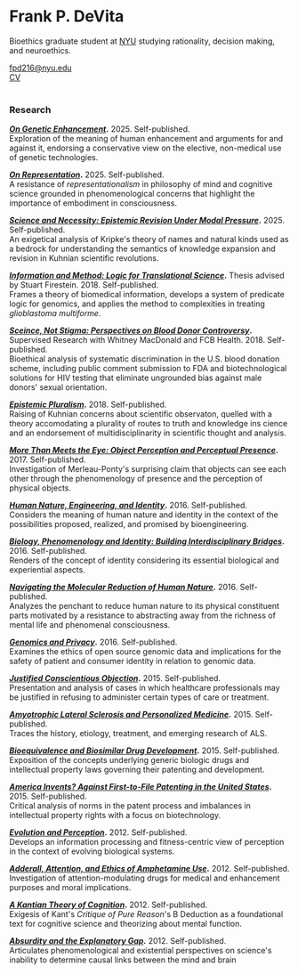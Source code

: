 # Frank P. DeVita

Bioethics graduate student at [NYU](https://wp.nyu.edu/centerforbioethics/) studying rationality, decision making, and neuroethics.

[fpd216@nyu.edu](mailto:fpd216@nyu.edu)\
[CV](www.google.com)\
<br>

### Research

**[_On Genetic Enhancement_](www.google.com).** 2025. Self-published.\
Exploration of the meaning of human enhancement and arguments for and against it, endorsing a conservative view on the elective, non-medical use of genetic technologies.

**[_On Representation_](www.google.com).** 2025. Self-published.\
A resistance of _representationalism_ in philosophy of mind and cognitive science grounded in phenomenological concerns that highlight the importance of embodiment in consciousness.

**[_Science and Necessity: Epistemic Revision Under Modal Pressure_](www.google.com).** 2025. Self-published.\
An exigetical analysis of Kripke's theory of names and natural kinds used as a bedrock for understanding the semantics of knowledge expansion and revision in Kuhnian scientific revolutions.

**[_Information and Method: Logic for Translational Science_](www.google.com).** Thesis advised by Stuart Firestein. 2018. Self-published.\
Frames a theory of biomedical information, develops a system of predicate logic for genomics, and applies the method to complexities in treating _glioblastoma multiforme_.

**[_Sceince, Not Stigma: Perspectives on Blood Donor Controversy_](www.google.com).** Supervised Research with Whitney MacDonald and FCB Health. 2018. Self-published.\
Bioethical analysis of systematic discrimination in the U.S. blood donation scheme, including public comment submission to FDA and biotechnological solutions for HIV testing that eliminate ungrounded bias against male donors' sexual orientation.

**[_Epistemic Pluralism_](www.google.com).** 2018. Self-published.\
Raising of Kuhnian concerns about scientific observaton, quelled with a theory accomodating a plurality of routes to truth and knowledge ins cience and an endorsement of multidisciplinarity in scientific thought and analysis.

**[_More Than Meets the Eye: Object Perception and Perceptual Presence_](www.google.com).** 2017. Self-published.\
Investigation of Merleau-Ponty's surprising claim that objects can see each other through the phenomenology of presence and the perception of physical objects.

**[_Human Nature, Engineering, and Identity_](www.google.com).** 2016. Self-published.\
Considers the meaning of human nature and identity in the context of the possibilities proposed, realized, and promised by bioengineering. 

**[_Biology, Phenomenology and Identity: Building Interdisciplinary Bridges_](www.google.com).** 2016. Self-published.\
Renders of the concept of identity considering its essential biological and experiential aspects. 

**[_Navigating the Molecular Reduction of Human Nature_](www.google.com).** 2016. Self-published.\
Analyzes the penchant to reduce human nature to its physical constituent parts motivated by a resistance to abstracting away from the richness of mental life and phenomenal consciousness.

**[_Genomics and Privacy_](www.google.com).** 2016. Self-published.\
Examines the ethics of open source genomic data and implications for the safety of patient and consumer identity in relation to genomic data.

**[_Justified Conscientious Objection_](www.google.com).** 2015. Self-published.\
Presentation and analysis of cases in which healthcare professionals may be justified in refusing to administer certain types of care or treatment.

**[_Amyotrophic Lateral Sclerosis and Personalized Medicine_](www.google.com).** 2015. Self-published.\
Traces the history, etiology, treatment, and emerging research of ALS.

**[_Bioequivalence and Biosimilar Drug Development_](www.google.com).** 2015. Self-published.\
Exposition of the concepts underlying generic biologic drugs and intellectual property laws governing their patenting and development.

**[_America Invents? Against First-to-File Patenting in the United States_](www.google.com).** 2015. Self-published.\
Critical analysis of norms in the patent process and imbalances in intellectual property rights with a focus on biotechnology.

**[_Evolution and Perception_](www.google.com).** 2012. Self-published.\
Develops an information processing and fitness-centric view of perception in the context of evolving biological systems.

**[_Adderall, Attention, and Ethics of Amphetamine Use_](www.google.com).** 2012. Self-published.\
Investigation of attention-modulating drugs for medical and enhancement purposes and moral implications.

**[_A Kantian Theory of Cognition_](www.google.com).** 2012. Self-published.\
Exigesis of Kant's _Critique of Pure Reason_'s B Deduction as a foundational text for cognitive science and theorizing about mental function.

**[_Absurdity and the Explanatory Gap_](www.google.com).** 2012. Self-published.\
Articulates phenomenological and existential perspectives on science's inability to determine causal links between the mind and brain
